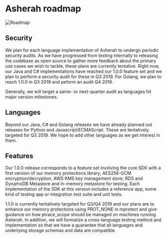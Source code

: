 # Asherah roadmap

![Roadmap](images/roadmap.png)


## Security

We plan for each language implementation of Asherah to undergo periodic security audits. As we
have progressed from testing internally to releasing the codebase as open source to gather more
feedback about the primary use cases we wish to tackle, these plans are currently tentative.
Right now, our Java and C# implementations have reached our 1.0.0 feature set and we plan to 
perform a security audit for these in Q3 2019. For Golang, we plan to reach 1.0.0 in Q3
2019 and peform an audit Q4 2019.

Generally, we will target a same- or next-quarter audit as languages hit major version milestones.


## Languages

Beyond our Java, C# and Golang releases we have already planned out releases for Python and 
Javascript/ECMAScript. These are tentatively targeted for Q3 2019. We hope to add other 
languages as we get interest in them.


## Features

Our 1.0.0 release corresponds to a feature set involving the core SDK with a first version
of our memory protections library, AES256-GCM encryption/decryption, AWS KMS key management store,
RDS and DynamoDB Metastore and in-memory metastore for testing. Each implementation of the SDK 
at this version includes a reference app, some kind of testing app or integration test suite and 
unit tests.

1.1.0 is currently tentatively targeted for Q3/Q4 2019 and our plans are to enhance our memory 
protections using PROT_NONE in mprotect and give guidance on how ptrace_scope should be managed on
machines running Asherah. In addition, we will formalize a cross-language testing method and
implementation so that we have a guarantee that all languages and underlying storage schemas and 
data are compatible.
